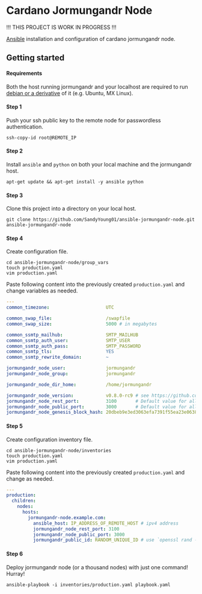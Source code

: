 # Cardano Jormungandr Node

!!! THIS PROJECT IS WORK IN PROGRESS !!!

[Ansible](https://duckduckgo.com/?q=ansible) installation and configuration of cardano jormungandr node.

## Getting started

#### Requirements

Both the host running jormungandr and your localhost are required to run [debian or a derivative](https://www.debian.org/derivatives/) of it (e.g. Ubuntu, MX Linux).

#### Step 1
Push your ssh public key to the remote node for passwordless authentication.
```shell
ssh-copy-id root@REMOTE_IP
```

#### Step 2
Install `ansible` and `python` on both your local machine and the jormungandr host.
```shell
apt-get update && apt-get install -y ansible python
```

#### Step 3
Clone this project into a directory on your local host.
```shell
git clone https://github.com/SandyYoung01/ansible-jormungandr-node.git ansible-jormungandr-node
```

#### Step 4
Create configuration file.
```shell
cd ansible-jormungandr-node/group_vars
touch production.yaml
vim production.yaml
```

Paste following content into the previously created `production.yaml` and change variables as needed.
```yaml
---
common_timezone:                     UTC

common_swap_file:                    /swapfile
common_swap_size:                    5000 # in megabytes

common_ssmtp_mailhub:                SMTP_MAILHUB
common_ssmtp_auth_user:              SMTP_USER
common_ssmtp_auth_pass:              SMTP_PASSWORD
common_ssmtp_tls:                    YES
common_ssmtp_rewrite_domain:         ~

jormungandr_node_user:               jormungandr
jormungandr_node_group:              jormungandr

jormungandr_node_dir_home:           /home/jormungandr

jormungandr_node_version:            v0.8.0-rc9 # see https://github.com/input-output-hk/jormungandr/releases
jormungandr_node_rest_port:          3100       # Default value for all hosts. Can be overwritten in inventories file on a per host basis.
jormungandr_node_public_port:        3000       # Default value for all hosts. Can be overwritten in inventories file on a per host basis.
jormungandr_node_genesis_block_hash: 20dbeb9e3ed3063efa7391f55ea23e0638b5cb8ca4f6260e724b6c0c87b1e1ee # see https://hydra.iohk.io/job/Cardano/jormungandr/jormungandrConfigs.nightly/latest
```

#### Step 5
Create configuration inventory file.
```shell
cd ansible-jormungandr-node/inventories
touch production.yaml
vim production.yaml
```

Paste following content into the previously created `production.yaml` and change as needed.
```yaml
---
production:
  children:
    nodes:
      hosts:
        jormungandr-node.example.com:
          ansible_host: IP_ADDRESS_OF_REMOTE_HOST # ipv4 address
          jormungandr_node_rest_port: 3100
          jormungandr_node_public_port: 3000
          jormungandr_public_id: RANDOM_UNIQUE_ID # use `openssl rand -hex 24` to generate
```
#### Step 6
Deploy jormungandr node (or a thousand nodes) with just one command! Hurray!
```shell
ansible-playbook -i inventories/production.yaml playbook.yaml
```